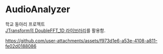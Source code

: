 # AudioAnalyzer

학교 동아리 프로젝트<br>
[JTransform의 DoubleFFT_1D 라이브러리](https://github.com/wendykierp/JTransforms)를 활용함.


https://github.com/user-attachments/assets/f973d1e6-a53e-4108-a811-fe02d0188086

